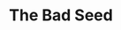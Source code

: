 ---
title: The Bad Seed
year: 1962
opening_date: 1962-01-12
closing_date: 1962-01-20
layout: productions
image:
image_caption:
image_credit:
playbill:
category:
details:
  Theatre: Theatre Jacksonville
  Venue: Little Theatre
cast:
  Rhoda Penmark: Cathy Perry
  Col. Kenneth Penmark: William Austill, Jr
  Christine Penmark: Peggy Gift
  Monica Breedlove: Jane Porter
  Emory Wages: William Scott Thornton
  Leroy: Roger Pugh
  Miss Fern: Shirley Sandusky
  Reginald Tasker: Chase Ambler
  Mrs. Daigle: Mardie Kelly
  Mr. Daigle: C.D. Cleghorn
  Messenger: Kenneth Landers
  Richard Bravo: Raymond Winstead
crew:
  Director: George Ballis
  Set Designer: Ben Jones
  Scenic Art: Bob Krell
  Technical Work: Pete House
  Sound and Lighting Design: Chase Ambler
  Stage Manager: Kenneth Landers
  Assistant Stage Manager: Jim Hicken
  Lighting: 
    - Norman Freedman
    - Peggy Miller
  Sound: 
    - Wenonah Wells
    - Thea Harrell
  Costumes: Frank Ridge
  Properties: 
    - Gladys Dale
    - Esther Barnes
    - Ann Brown
    - Evelyn Clark
    - Helen Cochran
    - Ruth Perry
    - Edythe Price
    - Lois Taylor
  Make-Up: 
    - Trudi Johnston
    - Carolyn Lieder
  Special Scenic Artist: Bob Krell
  Construction and Painting: 
    - Wenonah Wells
    - Thea Harrell
    - Ira Fink
    - Pete House
    - Joanne House
    - Peggy Miller
    - Gladys Dale
    - Chuck Wells
external_links:
---